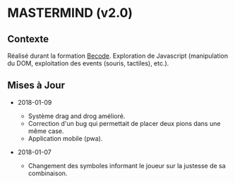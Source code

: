 # MASTERMIND (v2.0)

## Contexte

Réalisé durant la formation [Becode](http://www.becode.org/). Exploration de Javascript (manipulation du DOM, exploitation des events (souris, tactiles), etc.).

## Mises à Jour

* 2018-01-09
  * Système drag and drog amélioré.
  * Correction d'un bug qui permettait de placer deux pions dans une même case.
  * Application mobile (pwa).
  
* 2018-01-07
  * Changement des symboles informant le joueur sur la justesse de sa combinaison.
